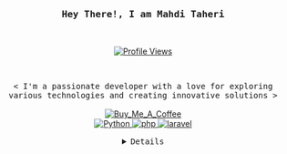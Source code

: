 <h3 align="center">
    <samp>Hey There!, I am <b>Mahdi Taheri</b>
    </samp>
</h3>
<br>
<p align="center">
  <a href="https://github.com/MhdiTaheri">
    <img alt="Profile Views" src="https://komarev.com/ghpvc/?username=MhdiTaheri&color=blueviolet" />
  </a>
</p>
<br>
<p align="center">
    <samp>
        <  I'm a passionate developer with a love for exploring various technologies and creating innovative solutions  >
        <br>
        <br>
    </samp>
    <a href="https://www.buymeacoffee.com/mahditaheri" target="_blank">
        <img alt="Buy_Me_A_Coffee" src="https://img.shields.io/badge/Buy_Me_A_Coffee-FFDD00?style=for-the-badge&logo=buy-me-a-coffee&logoColor=black">
    </a>
    <br>
    <a href="https://github.com/MhdiTaheri?tab=repositories" target="_blank">
        <img alt="Python" src="https://img.shields.io/badge/-Python-3776AB?style=flat-square&logo=Python&logoColor=white">
    </a>
    <a href="https://github.com/MhdiTaheri?tab=repositories" target="_blank">
        <img alt="php" src="https://img.shields.io/badge/-php-4DABD4?style=flat-square&logo=php&logoColor=white">
    </a>
    <a href="https://github.com/MhdiTaheri?tab=repositories" target="_blank">
        <img alt="laravel" src="https://img.shields.io/badge/-laravel-9b3675?style=flat-square&logo=laravel&logoColor=white">
    </a>
</p>
<details align="center">
    <summary> <samp>Details</samp></summary>
    <p align="center">
        <br>
        <center>
            <img height="170em"
                src="https://github-readme-stats.vercel.app/api/top-langs/?username=MhdiTaheri&layout=compact&theme=radical&hide_border=true"
                alt="Top Languages" />
        </center>
        <br>
        <img height="160em"
            src="https://github-readme-stats.vercel.app/api?username=MhdiTaheri&show_icons=true&theme=radical&hide_border=true&count_private=true"
            alt="GitHub Stats" />
        <img height="160em"
            src="https://github-readme-streak-stats.herokuapp.com/?user=MhdiTaheri&show_icons=true&theme=radical&hide_border=true&count_private=true"
            style="float:right"
            alt="GitHub Streak" />
    </p>
</details>
